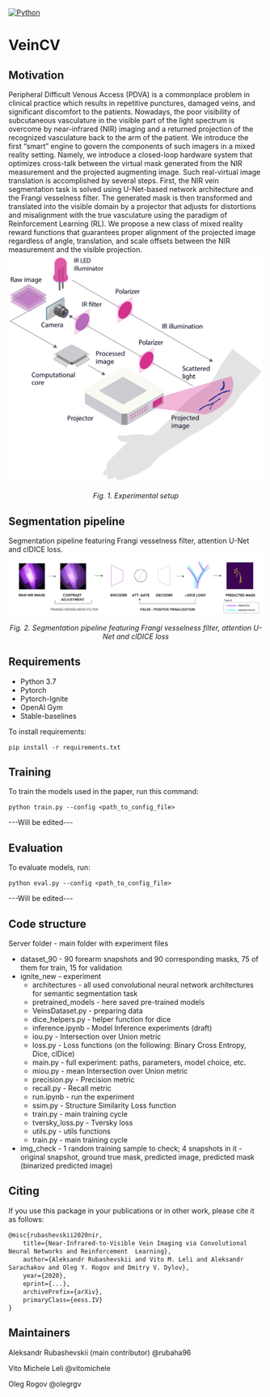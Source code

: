 [![Python](https://img.shields.io/badge/python-3.7-blue.svg)](https://python.org)

# VeinCV
## Motivation
Peripheral Difficult Venous Access (PDVA) is a commonplace problem in clinical practice which results in repetitive punctures, damaged veins, and significant discomfort to the patients. Nowadays, the poor visibility of subcutaneous vasculature in the visible part of the light spectrum is overcome by near-infrared (NIR) imaging and a returned projection of the recognized vasculature back to the arm of the patient. We introduce the first “smart” engine to govern the components of such imagers in a mixed reality setting. Namely, we introduce a closed-loop hardware system that optimizes cross-talk between the virtual mask generated from the NIR measurement and the projected augmenting image. Such real-virtual image translation is accomplished by several steps. First, the NIR vein segmentation task is solved using U-Net-based network architecture and the Frangi vesselness filter. The generated mask is then transformed and translated into the visible domain by a projector that adjusts for distortions and misalignment with the true vasculature using the paradigm of Reinforcement Learning (RL). We propose a new class of mixed reality reward functions that guarantees proper alignment of the projected image regardless of angle, translation, and scale offsets between the NIR measurement and the visible projection.
![Experimental setup scheme](https://github.com/cviaai/NIR-VISIBLE-IMAGING-WITH-CNN-RL/blob/master/img/Experimental_setup_scheme.png)

</p>
<p align="center">
<em> Fig. 1. Experimental setup </em><br>
</p>

## Segmentation pipeline
Segmentation pipeline featuring Frangi vesselness filter, attention U-Net and clDICE loss.
![Segmentation pipeline](https://github.com/cviaai/NIR-VISIBLE-IMAGING-WITH-CNN-RL/blob/master/img/Segmentation_pipeline.png)

</p>
<p align="center">
<em> Fig. 2. Segmentation pipeline featuring Frangi vesselness filter, attention U-Net and clDICE loss </em><br>
</p>

## Requirements
* Python 3.7
* Pytorch
* Pytorch-Ignite
* OpenAI Gym
* Stable-baselines

To install requirements:

```setup
pip install -r requirements.txt
```

## Training

To train the models used in the paper, run this command:

```train
python train.py --config <path_to_config_file>
```
---Will be edited--- 

## Evaluation

To evaluate models, run:

```eval
python eval.py --config <path_to_config_file>
```
---Will be edited--- 

## Code structure 
Server folder - main folder with experiment files
* dataset_90 - 90 forearm snapshots and 90 corresponding masks, 75 of them for train, 15 for validation
* ignite_new - experiment
  * architectures - all used convolutional neural network architectures for semantic segmentation task
  * pretrained_models - here saved pre-trained models
  * VeinsDataset.py - preparing data
  * dice_helpers.py - helper function for dice
  * inference.ipynb - Model Inference experiments (draft)
  * iou.py - Intersection over Union metric
  * loss.py - Loss functions (on the following: Binary Cross Entropy, Dice, clDice)
  * main.py - full experiment: paths, parameters, model choice, etc.
  * miou.py - mean Intersection over Union metric
  * precision.py - Precision metric
  * recall.py - Recall metric
  * run.ipynb - run the experiment
  * ssim.py - Structure Similarity Loss function
  * train.py - main training cycle
  * tversky_loss.py - Tversky loss
  * utils.py - utils functions
  * train.py - main training cycle
* img_check - 1 random training sample to check; 4 snapshots in it - original snapshot, ground true mask, predicted image, predicted mask (binarized predicted image)

## Citing
If you use this package in your publications or in other work, please cite it as follows:
```
@misc{rubashevskii2020nir,
    title={Near-Infrared-to-Visible Vein Imaging via Convolutional Neural Networks and Reinforcement  Learning},
    author={Aleksandr Rubashevskii and Vito M. Leli and Aleksandr Sarachakov and Oleg Y. Rogov and Dmitry V. Dylov},
    year={2020},
    eprint={...},
    archivePrefix={arXiv},
    primaryClass={eess.IV}
}
```

## Maintainers
Aleksandr Rubashevskii (main contributor) @rubaha96

Vito Michele Leli @vitomichele

Oleg Rogov @olegrgv
